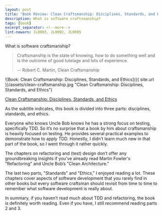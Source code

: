 ```yaml
---
layout: post
title: "Book Review: Clean Craftsmanship: Disciplines, Standards, and Ethics"
description: What is software craftsmanship?
tags: [book]
excerpt_separator: <!--more-->
lint-nowarn: JL0003, JL0002, JL0005
---
```


What is software craftsmanship?

> Craftsmanship is the state of knowing, how to do something well and 
> is the outcome of good tutelage and lots of experience.
> 
> -- Robert C. Martin, Clean Craftsmanship

![Book: Clean Craftsmanship: Disciplines, Standards, and Ethics]({{ site.url }}/assets/clean-craftsmanship.jpg "Clean Craftsmanship: Disciplines, Standards, and Ethics")

[Clean Craftsmanship: Disciplines, Standards, and Ethics](https://www.amazon.com/Clean-Craftsmanship-Disciplines-Standards-Ethics/dp/013691571X/ref=sr_1_1)

<!--more-->

As the subtitle indicates, this book is divided into three parts: disciplines, standards, and ethics.

Everyone who knows Uncle Bob knows he has a strong focus on testing, specifically TDD.
So it’s no surprise that a book by him about craftsmanship is heavily focused on testing.
He provides several practical examples to demonstrate how to apply TDD.
Honestly, I didn't learn much new in that part of the book, so I went through it rather quickly.

The chapters on refactoring and (test) design don’t offer any groundbreaking insights
if you’ve already read Martin Fowler's "Refactoring" and Uncle Bob’s "Clean Architecture."

The last two parts, "Standards" and "Ethics," I enjoyed reading a lot.
These chapters cover aspects of software development that you rarely find in other books
but every software craftsman should revisit from time to time to remember what software development is really about.

In summary, if you haven’t read much about TDD and refactoring, the book is definitely worth reading.
Even if you have, I still recommend reading parts 2 and 3.